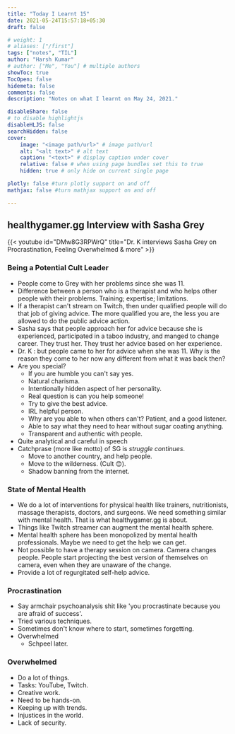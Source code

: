 ```yaml
---
title: "Today I Learnt 15"
date: 2021-05-24T15:57:18+05:30
draft: false

# weight: 1
# aliases: ["/first"]
tags: ["notes", "TIL"]
author: "Harsh Kumar"
# author: ["Me", "You"] # multiple authors
showToc: true
TocOpen: false
hidemeta: false
comments: false
description: "Notes on what I learnt on May 24, 2021."

disableShare: false
# to disable highlightjs
disableHLJS: false
searchHidden: false
cover:
    image: "<image path/url>" # image path/url
    alt: "<alt text>" # alt text
    caption: "<text>" # display caption under cover
    relative: false # when using page bundles set this to true
    hidden: true # only hide on current single page

plotly: false #turn plotly support on and off
mathjax: false #turn mathjax support on and off

---
```


## healthygamer.gg Interview with Sasha Grey

{{< youtube id="DMw8G3RPWrQ" title="Dr. K interviews Sasha Grey on Procrastination, Feeling Overwhelmed & more" >}}

### Being a Potential Cult Leader

- People come to Grey with her problems since she was 11.
- Difference between a person who is a therapist and who helps other people with their problems. Training; expertise; limitations.
- If a therapist can't stream on Twitch, then under qualified people will do that job of giving advice. The more qualified you are, the less you are allowed to do the public advice action.
- Sasha says that people approach her for advice because she is experienced, participated in a taboo industry, and manged to change career. They trust her. They trust her advice based on her experience.
- Dr. K : but people came to her for advice when she was 11. Why is the reason they come to her now any different from what it was back then?
- Are you special?
  - If you are humble you can't say yes.
  - Natural charisma.
  - Intentionally hidden aspect of her personality.
  - Real question is can you help someone!
  - Try to give the best advice.
  - IRL helpful person.
  - Why are you able to when others can't? Patient, and a good listener.
  - Able to say what they need to hear without sugar coating anything.
  - Transparent and authentic with people.
- Quite analytical and careful in speech
- Catchprase (more like motto) of SG is *struggle continues*. 
  - Move to another country, and help people.
  - Move to the wilderness. (Cult 😊).
  - Shadow banning from the internet.

### State of Mental Health

- We do a lot of interventions for physical health like trainers, nutritionists, massage therapists, doctors, and surgeons. We need something similar with mental health. That is what healthygamer.gg is about.
- Things like Twitch streamer can augment the mental health sphere.
- Mental health sphere has been monopolized by mental health professionals. Maybe we need to get the help we can get.
- Not possible to have a therapy session on camera. Camera changes people. People start projecting the best version of themselves on camera, even when they are unaware of the change.
- Provide a lot of regurgitated self-help advice.

### Procrastination

- Say armchair psychoanalysis shit like 'you procrastinate because you are afraid of success'.
- Tried various techniques.
- Sometimes don't know where to start, sometimes forgetting.
- Overwhelmed
  - Schpeel later.

### Overwhelmed

- Do a lot of things.
- Tasks: YouTube, Twitch.
- Creative work.
- Need to be hands-on.
- Keeping up with trends.
- Injustices in the world.
- Lack of security.